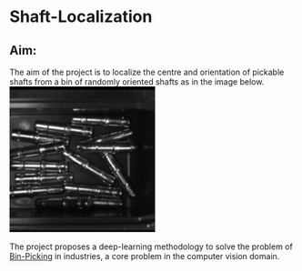# Shaft-Localization
## Aim:
The aim of the project is to localize the centre and orientation of pickable shafts from a bin of randomly oriented shafts as in the image below.
![sample image](/readme_images/image_00031.bmp)

The project proposes a deep-learning methodology to solve the problem of [Bin-Picking](https://www.ipa.fraunhofer.de/en/expertise/robot-and-assistive-systems/intralogistics-and-material-flow/separation-processes-using-robots-bin-picking.html) in industries, a core problem in the computer vision domain. 

